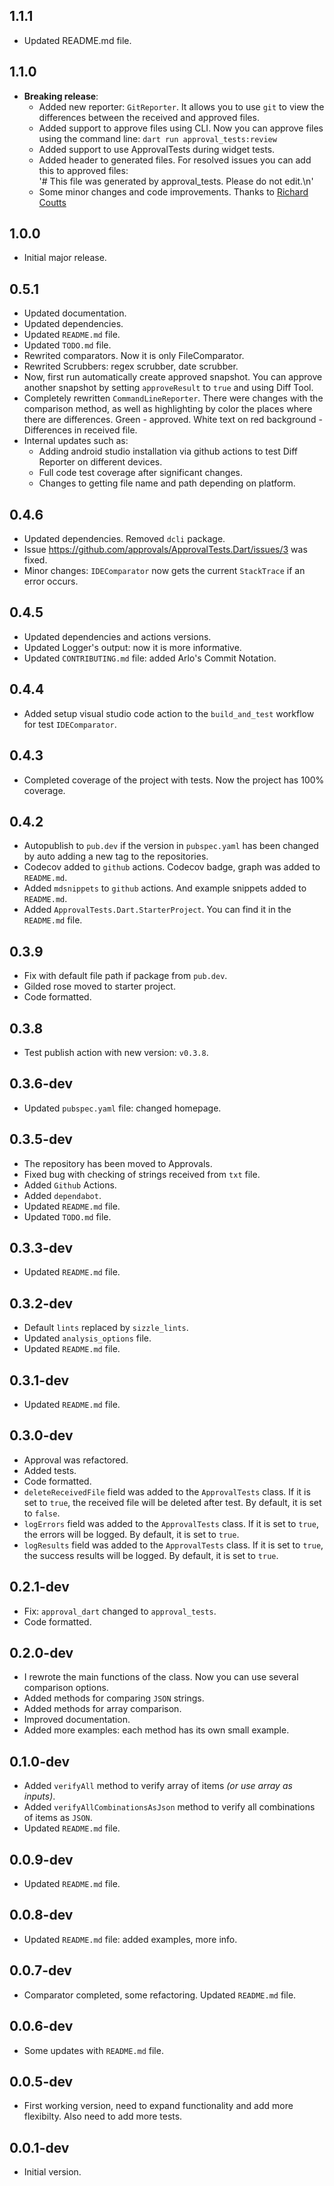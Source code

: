 ## 1.1.1
- Updated README.md file.

## 1.1.0

- **Breaking release**:
   - Added new reporter: `GitReporter`. It allows you to use `git` to view the differences between the received and approved files.
   - Added support to approve files using CLI. Now you can approve files using the command line: `dart run approval_tests:review`
   - Added support to use ApprovalTests during widget tests.  
   - Added header to generated files. For resolved issues you can add this to approved files:  
   '# This file was generated by approval_tests. Please do not edit.\n'
   - Some minor changes and code improvements.
Thanks to [Richard Coutts](https://github.com/buttonsrtoys)

## 1.0.0

- Initial major release.

## 0.5.1

- Updated documentation.
- Updated dependencies.
- Updated `README.md` file.
- Updated `TODO.md` file.
- Rewrited comparators. Now it is only FileComparator.
- Rewrited Scrubbers: regex scrubber, date scrubber.
- Now, first run automatically create approved snapshot. You can approve another snapshot by setting `approveResult` to `true` and using Diff Tool.
- Completely rewritten `CommandLineReporter`.
There were changes with the comparison method, as well as highlighting by color the places where there are differences. Green - approved. White text on red background - Differences in received file.
- Internal updates such as:
   - Adding android studio installation via github actions to test Diff Reporter on different devices.
   - Full code test coverage after significant changes.
   - Changes to getting file name and path depending on platform.

## 0.4.6

- Updated dependencies. Removed `dcli` package.
- Issue https://github.com/approvals/ApprovalTests.Dart/issues/3 was fixed.
- Minor changes: `IDEComparator` now gets the current `StackTrace` if an error occurs.

## 0.4.5

- Updated dependencies and actions versions.
- Updated Logger's output: now it is more informative.
- Updated `CONTRIBUTING.md` file: added Arlo's Commit Notation.

## 0.4.4

- Added setup visual studio code action to the `build_and_test` workflow for test `IDEComparator`.

## 0.4.3

- Completed coverage of the project with tests. Now the project has 100% coverage.

## 0.4.2

- Autopublish to `pub.dev` if the version in `pubspec.yaml` has been changed by auto adding a new tag to the repositories.
- Codecov added to `github` actions. Codecov badge, graph was added to `README.md`.
- Added `mdsnippets` to `github` actions. And example snippets added to `README.md`.
- Added `ApprovalTests.Dart.StarterProject`. You can find it in the `README.md` file.

## 0.3.9

- Fix with default file path if package from `pub.dev`.
- Gilded rose moved to starter project.
- Code formatted.

## 0.3.8

- Test publish action with new version: `v0.3.8`.

## 0.3.6-dev

- Updated `pubspec.yaml` file: changed homepage.

## 0.3.5-dev

- The repository has been moved to Approvals.
- Fixed bug with checking of strings received from `txt` file.
- Added `Github` Actions.
- Added `dependabot`.
- Updated `README.md` file.
- Updated `TODO.md` file.


## 0.3.3-dev

- Updated `README.md` file.

## 0.3.2-dev

- Default `lints` replaced by `sizzle_lints`.
- Updated `analysis_options` file.
- Updated `README.md` file.

## 0.3.1-dev

- Updated `README.md` file.

## 0.3.0-dev

- Approval was refactored.
- Added tests.
- Code formatted.
- `deleteReceivedFile` field was added to the `ApprovalTests` class. If it is set to `true`, the received file will be deleted after test. By default, it is set to `false`.
- `logErrors` field was added to the `ApprovalTests` class. If it is set to `true`, the errors will be logged. By default, it is set to `true`.
- `logResults` field was added to the `ApprovalTests` class. If it is set to `true`, the success results will be logged. By default, it is set to `true`.

## 0.2.1-dev

- Fix: `approval_dart` changed to `approval_tests`.
- Code formatted.

## 0.2.0-dev

- I rewrote the main functions of the class. Now you can use several comparison options.
- Added methods for comparing `JSON` strings.
- Added methods for array comparison.
- Improved documentation.
- Added more examples: each method has its own small example.

## 0.1.0-dev

- Added `verifyAll` method to verify array of items *(or use array as inputs)*.
- Added `verifyAllCombinationsAsJson` method to verify all combinations of items as `JSON`.
- Updated `README.md` file.

## 0.0.9-dev

- Updated `README.md` file.

## 0.0.8-dev

- Updated `README.md` file: added examples, more info.

## 0.0.7-dev

- Comparator completed, some refactoring. Updated `README.md` file.

## 0.0.6-dev

- Some updates with `README.md` file.

## 0.0.5-dev

- First working version, need to expand functionality and add more flexibilty. Also need to add more tests.

## 0.0.1-dev

- Initial version.
